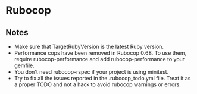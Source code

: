 # Rubocop

## Notes

- Make sure that TargetRubyVersion is the latest Ruby version.
- Performance cops have been removed in Rubocop 0.68. To use them, require rubocop-performance and add rubocop-performance to your gemfile.
- You don't need rubocop-rspec if your project is using minitest.
- Try to fix all the issues reported in the .rubocop_todo.yml file. Treat it as a proper TODO and not a hack to avoid rubocop warnings or errors.
